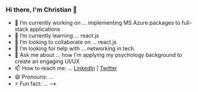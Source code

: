 ### Hi there, I'm Christian 👋


- 🔭 I’m currently working on ... implementing MS Azure packages to full-stack applications
- 🌱 I’m currently learning ... react.js
- 👯 I’m looking to collaborate on ... react.js
- 🤔 I’m looking for help with ... networking in tech
- 💬 Ask me about ... how I'm applying my psychology background to create an engaging UI/UX
- 📫 How to reach me: ... [LinkedIn](http://www.linkedin.com/in/christian-kilpatrick-dev) | [Twitter](https://twitter.com/cckilpat)
- 😄 Pronouns: ...
- ⚡ Fun fact: ...
-->
